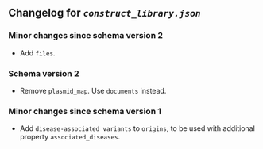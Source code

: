 ## Changelog for *`construct_library.json`*

### Minor changes since schema version 2

* Add `files`.

### Schema version 2

* Remove `plasmid_map`. Use `documents` instead.

### Minor changes since schema version 1

* Add `disease-associated variants` to `origins`, to be used with additional property `associated_diseases`.
